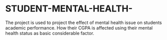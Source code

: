 # STUDENT-MENTAL-HEALTH-
The project is used to project the effect of mental health issue on students academic performance. 
How their CGPA is affected using their mental health status as basic considerable factor.
